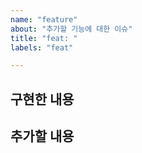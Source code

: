 ```yaml
---
name: "feature"
about: "추가할 기능에 대한 이슈"
title: "feat: "
labels: "feat"

---
```


## 구현한 내용

## 추가할 내용
